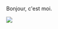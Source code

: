 Bonjour, c'est moi.


[<img style="cursor: default;" src="https://github-readme-stats.vercel.app/api?username=Lxmonexe&theme=nord">](#) 
